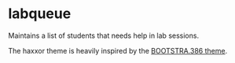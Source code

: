 # labqueue
Maintains a list of students that needs help in lab sessions.

The haxxor theme is heavily inspired by the [BOOTSTRA.386 theme](https://github.com/kristopolous/BOOTSTRA.386/).
